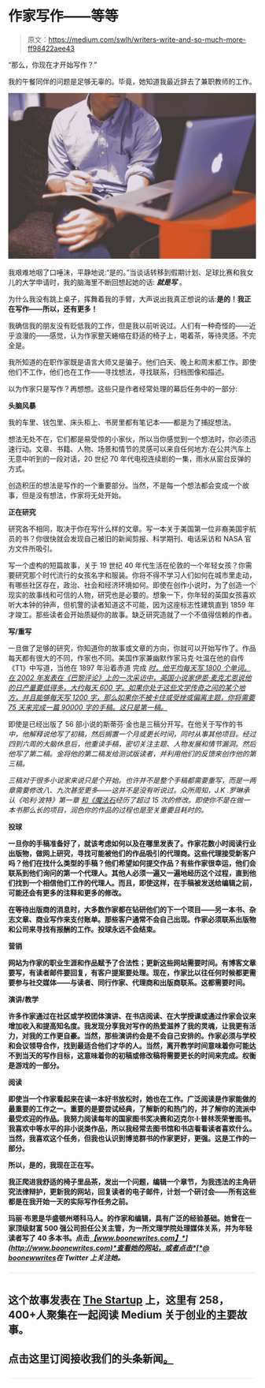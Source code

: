 # 作家写作——等等

> 原文：<https://medium.com/swlh/writers-write-and-so-much-more-ff98422aee43>

“那么，你现在才开始写作？”

我的午餐同伴的问题是足够无辜的。毕竟，她知道我最近辞去了兼职教师的工作。

![](img/030dff783eadf7941fb3a2502c029416.png)

我艰难地咽了口唾沫，平静地说:“是的。”当谈话转移到假期计划、足球比赛和我女儿的大学申请时，我的脑海里不断回想起她的话: ***就是写*** 。

为什么我没有跳上桌子，挥舞着我的手臂，大声说出我真正想说的话:**是的！我正在写作——所以，还有更多！**

我确信我的朋友没有贬低我的工作，但是我以前听说过。人们有一种奇怪的——近乎浪漫的——感觉，认为作家整天蜷缩在舒适的椅子上，喝着茶，等待灵感。不完全是。

我所知道的在职作家既是语言大师又是骗子。他们白天、晚上和周末都工作。即使他们不工作，他们也在工作——寻找想法，寻找联系，归档图像和描述。

以为作家只是写作？再想想。这些只是作者经常处理的幕后任务中的一部分:

**头脑风暴**

我的车里、钱包里、床头柜上、书房里都有笔记本——都是为了捕捉想法。

想法无处不在，它们都是易受惊的小家伙，所以当你感觉到一个想法时，你必须迅速行动。文章、书籍、人物、场景和情节的灵感可以来自任何地方:在公共汽车上无意中听到的一段对话，20 世纪 70 年代电视连续剧的一集，雨水从窗台反弹的方式。

创造积压的想法是写作的一个重要部分。当然，不是每一个想法都会变成一个故事，但是没有想法，作家将无处开始。

**正在研究**

研究各不相同，取决于你在写什么样的文章。写一本关于美国第一位非裔美国宇航员的书？你很快就会发现自己被旧的新闻剪报、科学期刊、电话采访和 NASA 官方文件所吸引。

写一个虚构的短篇故事，关于 19 世纪 40 年代生活在伦敦的一个年轻女孩？你需要研究那个时代流行的女孩名字和服装。你将不得不学习人们如何在城市里走动，有哪些社区存在，政治、社会和经济环境如何。即使在创作小说时，为了创造一个现实的故事线和可信的人物，研究也是必要的。想象一下，你年轻的英国女孩喜欢听大本钟的钟声，但机警的读者知道这不可能，因为这座标志性建筑直到 1859 年才竣工。那些读者会开始质疑你的故事。缺乏研究造就了一个不值得信赖的作者。

**写/重写**

一旦做了足够的研究，你知道你的故事或文章的方向，你就可以开始写作了。作品每天都有很大的不同，作家也不同。美国作家兼幽默作家马克·吐温在他的自传《T1》中写道，当他在 1897 年沿着赤道 完成 [*时，他平均每天写 1800 个单词。在 2002 年发表在《巴黎评论》上的一次采访中，英国小说家伊恩·麦克尤恩说他的日产量要低得多，大约每天 600 字。如果你处于这些文学传奇之间的某个地方，并且能够每天写 1200 字，那么如果你不被卡住或受挫或偏离主题，你将需要 75 天来完成一篇 90000 字的手稿。这只是第一稿。*](https://www.amazon.com/Following-Equator-Mark-Twain/dp/1420931202)

即使是已经出版了 56 部小说的斯蒂芬·金也是三稿分开写。在他关于写作的书[](https://www.amazon.com/Writing-10th-Anniversary-Memoir-Craft/dp/1439156816)*中，他解释说他写了初稿，然后搁置一个月或更长时间，同时从事其他项目。经过四到六周的大脑休息后，他重读手稿，密切关注主题、人物发展和情节漏洞。然后他写了第二稿。金将他的第二稿发给测试版读者，并利用他们的反馈来创作他的第三稿。*

*三稿对于很多小说家来说只是个开始。也许并不是整个手稿都需要重写，而是一两章需要修改八、九次甚至更多——这并不是没有听说过。众所周知，J.K .罗琳承认《哈利·波特》第一章 [*和《魔法石*](https://www.amazon.com/s/ref=nb_sb_noss?url=search-alias%3Dstripbooks&field-keywords=Sorcerer%E2%80%99s+Stone)*经历了超过 15 次的修改。即使你不是在做一本书那么长的项目，润色你的作品的过程也是至关重要且耗时的。**

****投球****

**一旦你的手稿准备好了，就该考虑如何以及在哪里发表了。作家花数小时阅读行业出版物，做网上研究，寻找可能被他们的作品吸引的代理商。这些代理接受新客户吗？他们在找什么类型的手稿？他们希望如何提交作品？有些作家很幸运，他们会联系到他们询问的第一个代理人。其他人必须一遍又一遍地经历这个过程，直到他们找到一个相信他们工作的代理人。而且，即使这样，在手稿被发送给编辑之前，可能还会有更多的注释和更多的修改。**

**在等待出版商的消息时，大多数作家都在钻研他们的下一个项目——另一本书、杂志文章、商业写作来支付账单。那些客户通常不会自己出现。作家必须联系出版物和公司来寻找有报酬的工作。投球永远不会结束。**

****营销****

**网站为作家的职业生涯和作品赋予了合法性；更新这些网站需要时间。有博客文章要写，有读者邮件要回复，有客户提案要处理。现在，作家比以往任何时候都更需要参与社交媒体——与读者、同行作家、代理商和出版商联系。这都需要时间。**

****演讲/教学****

**许多作家通过在社区或学校团体演讲、在书店阅读、在大学授课或通过作家会议来增加收入和提高知名度。我发现分享我对写作的热爱滋养了我的灵魂，让我更有活力，对我的工作更自豪。当然，那些演讲约会是不会自己安排的。作家必须与学校和会议领导合作，找到最适合他们才华的人。当然，离开教学时间意味着你可能达不到当天的写作目标，这意味着你的初稿或修改稿将需要更长的时间来完成。权衡是游戏的一部分。**

****阅读****

**即使当一个作家看起来在读一本好书放松时，她也在工作。广泛阅读是作家能做的最重要的工作之一。重要的是要尝试经典，了解新的和热门的，并了解你的流派中最受欢迎的作品。我努力阅读每年的国家图书奖决赛和迈克尔·l·普林茨荣誉图书。我喜欢中等水平的非小说类作品，所以我经常去图书馆和书店看看读者喜欢什么。当然，我喜欢这个任务，但我也认识到博览群书的作家更好，更强。这是工作的一部分。**

**所以，是的，我现在正在写。**

**我正爬进我舒适的椅子里品茶，发出一个问题，编辑一个章节，为我违法的主角研究法律辩护，更新我的网站，回复读者的电子邮件，计划一个研讨会——所有这些都是在我开始一天的实际写作任务之前。**

**玛丽·布恩是华盛顿州塔科马人。的作家和编辑，具有广泛的经验基础。她曾在一家顶级财富 500 强公司担任公关主管，为一所文理学院处理媒体关系，并为年轻读者写了 40 多本书。点击[*【www.boonewrites.com】*](http://www.boonewrites.com)*查看她的网站，或者点击*[*@ boonewwrites*](https://twitter.com/boonewrites?lang=en)*在 Twitter 上关注她。***

**![](img/731acf26f5d44fdc58d99a6388fe935d.png)**

## **这个故事发表在 [The Startup](https://medium.com/swlh) 上，这里有 258，400+人聚集在一起阅读 Medium 关于创业的主要故事。**

## **点击这里订阅接收我们的头条新闻[。](http://growthsupply.com/the-startup-newsletter/)**

**![](img/731acf26f5d44fdc58d99a6388fe935d.png)**